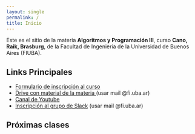 ```yaml
---
layout: single
permalink: /
title: Inicio
---
```


Este es el sitio de la materia **Algoritmos y Programación III**, curso **<span id="sorted-names">Cano, Raik, Brasburg</span>**, de la Facultad de Ingeniería de la Universidad de Buenos Aires (FIUBA).

## Links Principales
- <a target="_blanck" href="{{site.data.info.inscripcion}}"> Formulario de inscripción al curso </a>
- <a target="_blanck" href="{{site.data.info.material}}"> Drive con material de la materia </a> (usar mail @fi.uba.ar)
- <a target="_blanck" href="{{site.data.info.canal}}"> Canal de Youtube </a>
- <a href="{{site.data.info.slack}}" target="_blanck">Inscripción al grupo de Slack</a> (usar mail @fi.uba.ar)
<!-- TODO -->

## Próximas clases

<div id="proximas-clases"></div>

<!-- JS -->
<script src="{{ '/assets/js/proximasClases.js' | relative_url }}"></script>
<script src="{{ '/assets/js/ordenarNombres.js' | relative_url }}"></script>
